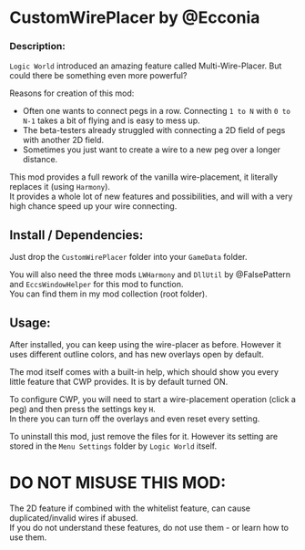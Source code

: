 # CustomWirePlacer by @Ecconia

### Description:

`Logic World` introduced an amazing feature called Multi-Wire-Placer. But could there be something even more powerful? 

Reasons for creation of this mod:

- Often one wants to connect pegs in a row. Connecting `1 to N` with `0 to N-1` takes a bit of flying and is easy to mess up. 
- The beta-testers already struggled with connecting a 2D field of pegs with another 2D field.
- Sometimes you just want to create a wire to a new peg over a longer distance.

This mod provides a full rework of the vanilla wire-placement, it literally replaces it (using `Harmony`).\
It provides a whole lot of new features and possibilities, and will with a very high chance speed up your wire connecting.

## Install / Dependencies:

Just drop the `CustomWirePlacer` folder into your `GameData` folder.

You will also need the three mods `LWHarmony` and `DllUtil` by @FalsePattern and `EccsWindowHelper` for this mod to function.\
You can find them in my mod collection (root folder).

## Usage:

After installed, you can keep using the wire-placer as before. However it uses different outline colors, and has new overlays open by default.

The mod itself comes with a built-in help, which should show you every little feature that CWP provides. It is by default turned ON.

To configure CWP, you will need to start a wire-placement operation (click a peg) and then press the settings key `H`.\
In there you can turn off the overlays and even reset every setting.

To uninstall this mod, just remove the files for it. However its setting are stored in the `Menu Settings` folder by `Logic World` itself.

# DO NOT MISUSE THIS MOD:

The 2D feature if combined with the whitelist feature, can cause duplicated/invalid wires if abused.\
If you do not understand these features, do not use them - or learn how to use them.
